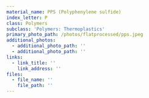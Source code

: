 ```yaml
---
material_name: PPS (Polyphenylene sulfide)
index_letter: P
class: Polymers
subclass: 'Polymers: Thermoplastics'
primary_photo_path: /photos/flatprocessed/pps.jpeg
additional_photos:
  - additional_photo_path: ''
  - additional_photo_path: ''
links:
  - link_title: ''
    link_address: ''
files:
  - file_name: ''
    file_path: ''
---
```


